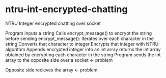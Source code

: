 # ntru-int-encrypted-chatting
NTRU Integer encrypted chatting over socket

Program inputs a string
Calls encrypt_message() to encrypt the string before sending
    encrypt_message():
    Iterates over each character in the string
        Converts that character to integer
        Encrypts that integer with NTRU algorithm
        Appends encrypted integer into an int array
    returns the int array obtained by encrypting each character in the string
Program sends the int array to the opposite side over a socket <- problem

Opposite side recieves the array <- problem
